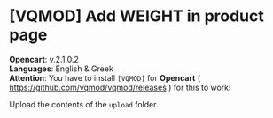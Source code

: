 # [VQMOD] Add WEIGHT in product page

**Opencart**: v.2.1.0.2  
**Languages**: English & Greek  
**Attention**: You have to install `[VQMOD]` for **Opencart** ( https://github.com/vqmod/vqmod/releases ) for this to work!

Upload the contents of the `upload` folder.
